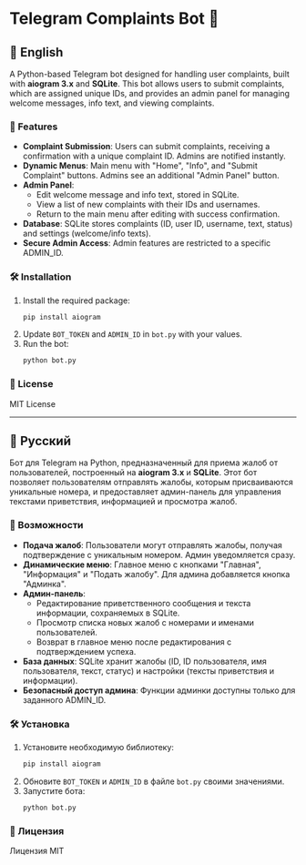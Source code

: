 # Telegram Complaints Bot 🤖

## 🌟 English

A Python-based Telegram bot designed for handling user complaints, built with **aiogram 3.x** and **SQLite**. 
This bot allows users to submit complaints, which are assigned unique IDs, and provides an admin panel for managing welcome messages, info text, and viewing complaints.

### 🚀 Features
- **Complaint Submission**: Users can submit complaints, receiving a confirmation with a unique complaint ID. Admins are notified instantly.
- **Dynamic Menus**: Main menu with "Home", "Info", and "Submit Complaint" buttons. Admins see an additional "Admin Panel" button.
- **Admin Panel**:
  - Edit welcome message and info text, stored in SQLite.
  - View a list of new complaints with their IDs and usernames.
  - Return to the main menu after editing with success confirmation.
- **Database**: SQLite stores complaints (ID, user ID, username, text, status) and settings (welcome/info texts).
- **Secure Admin Access**: Admin features are restricted to a specific ADMIN_ID.

### 🛠️ Installation
1. Install the required package:
   ```bash
   pip install aiogram
   ```
2. Update `BOT_TOKEN` and `ADMIN_ID` in `bot.py` with your values.
3. Run the bot:
   ```bash
   python bot.py
   ```

### 📜 License
MIT License

---

## 🌟 Русский

Бот для Telegram на Python, предназначенный для приема жалоб от пользователей, построенный на **aiogram 3.x** и **SQLite**. 
Этот бот позволяет пользователям отправлять жалобы, которым присваиваются уникальные номера, и предоставляет админ-панель для управления текстами приветствия, информацией и просмотра жалоб.

### 🚀 Возможности
- **Подача жалоб**: Пользователи могут отправлять жалобы, получая подтверждение с уникальным номером. Админ уведомляется сразу.
- **Динамические меню**: Главное меню с кнопками "Главная", "Информация" и "Подать жалобу". Для админа добавляется кнопка "Админка".
- **Админ-панель**:
  - Редактирование приветственного сообщения и текста информации, сохраняемых в SQLite.
  - Просмотр списка новых жалоб с номерами и именами пользователей.
  - Возврат в главное меню после редактирования с подтверждением успеха.
- **База данных**: SQLite хранит жалобы (ID, ID пользователя, имя пользователя, текст, статус) и настройки (тексты приветствия и информации).
- **Безопасный доступ админа**: Функции админки доступны только для заданного ADMIN_ID.

### 🛠️ Установка
1. Установите необходимую библиотеку:
   ```bash
   pip install aiogram
   ```
2. Обновите `BOT_TOKEN` и `ADMIN_ID` в файле `bot.py` своими значениями.
3. Запустите бота:
   ```bash
   python bot.py
   ```

### 📜 Лицензия
Лицензия MIT
